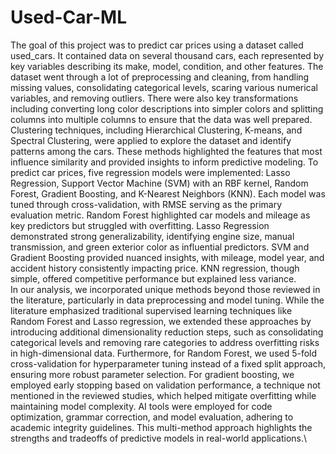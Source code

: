 # Used-Car-ML

The goal of this project was to predict car prices using a dataset called used_cars. It contained data on several thousand cars, each represented by key variables describing its make, model, condition, and other features. The dataset went through a lot of preprocessing and cleaning, from handling missing values, consolidating categorical levels, scaring various numerical variables, and removing outliers. There were also key transformations including converting long color descriptions into simpler colors and splitting columns into multiple columns to ensure that the data was well prepared.\
  Clustering techniques, including Hierarchical Clustering, K-means, and Spectral Clustering, were applied to explore the dataset and identify patterns among the cars. These methods highlighted the features that most influence similarity and provided insights to inform predictive modeling. To predict car prices, five regression models were implemented: Lasso Regression, Support Vector Machine (SVM) with an RBF kernel, Random Forest, Gradient Boosting, and K-Nearest Neighbors (KNN). Each model was tuned through cross-validation, with RMSE serving as the primary evaluation metric. Random Forest highlighted car models and mileage as key predictors but struggled with overfitting. Lasso Regression demonstrated strong generalizability, identifying engine size, manual transmission, and green exterior color as influential predictors. SVM and Gradient Boosting provided nuanced insights, with mileage, model year, and accident history consistently impacting price. KNN regression, though simple, offered competitive performance but explained less variance.\
  In our analysis, we incorporated unique methods beyond those reviewed in the literature, particularly in data preprocessing and model tuning. While the literature emphasized traditional supervised learning techniques like Random Forest and Lasso regression, we extended these approaches by introducing additional dimensionality reduction steps, such as consolidating categorical levels and removing rare categories to address overfitting risks in high-dimensional data. Furthermore, for Random Forest, we used 5-fold cross-validation for hyperparameter tuning instead of a fixed split approach, ensuring more robust parameter selection. For gradient boosting, we employed early stopping based on validation performance, a technique not mentioned in the reviewed studies, which helped mitigate overfitting while maintaining model complexity. AI tools were employed for code optimization, grammar correction, and model evaluation, adhering to academic integrity guidelines. This multi-method approach highlights the strengths and tradeoffs of predictive models in real-world applications.\
